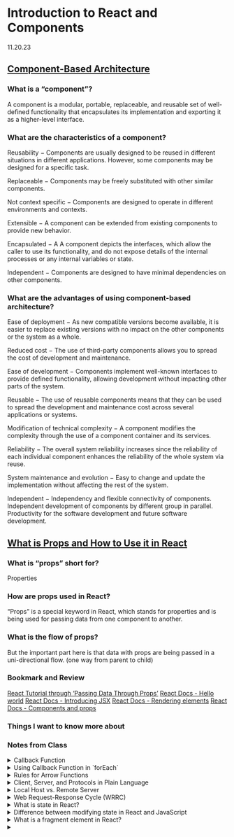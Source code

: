 # Introduction to React and Components

11.20.23

## [Component-Based Architecture](https://www.tutorialspoint.com/software_architecture_design/component_based_architecture.htm)

### What is a “component”?

A component is a modular, portable, replaceable, and reusable set of well-defined functionality that encapsulates its implementation and exporting it as a higher-level interface.

### What are the characteristics of a component?

Reusability − Components are usually designed to be reused in different situations in different applications. However, some components may be designed for a specific task.

Replaceable − Components may be freely substituted with other similar components.

Not context specific − Components are designed to operate in different environments and contexts.

Extensible − A component can be extended from existing components to provide new behavior.

Encapsulated − A A component depicts the interfaces, which allow the caller to use its functionality, and do not expose details of the internal processes or any internal variables or state.

Independent − Components are designed to have minimal dependencies on other components.

### What are the advantages of using component-based architecture?

Ease of deployment − As new compatible versions become available, it is easier to replace existing versions with no impact on the other components or the system as a whole.

Reduced cost − The use of third-party components allows you to spread the cost of development and maintenance.

Ease of development − Components implement well-known interfaces to provide defined functionality, allowing development without impacting other parts of the system.

Reusable − The use of reusable components means that they can be used to spread the development and maintenance cost across several applications or systems.

Modification of technical complexity − A component modifies the complexity through the use of a component container and its services.

Reliability − The overall system reliability increases since the reliability of each individual component enhances the reliability of the whole system via reuse.

System maintenance and evolution − Easy to change and update the implementation without affecting the rest of the system.

Independent − Independency and flexible connectivity of components. Independent development of components by different group in parallel. Productivity for the software development and future software development.

## [What is Props and How to Use it in React](https://itnext.io/what-is-props-and-how-to-use-it-in-react-da307f500da0#:~:text=%E2%80%9CProps%E2%80%9D%20is%20a%20special%20keyword,way%20from%20parent%20to%20child)

### What is “props” short for?

Properties

### How are props used in React?

“Props” is a special keyword in React, which stands for properties and is being used for passing data from one component to another.


### What is the flow of props?

But the important part here is that data with props are being passed in a uni-directional flow. (one way from parent to child)

### Bookmark and Review

[React Tutorial through ‘Passing Data Through Props’](https://reactjs.org/tutorial/tutorial.html)
[React Docs - Hello world](https://reactjs.org/docs/hello-world.html)
[React Docs - Introducing JSX](https://reactjs.org/docs/introducing-jsx.html)
[React Docs - Rendering elements](https://reactjs.org/docs/rendering-elements.html)
[React Docs - Components and props](https://reactjs.org/docs/components-and-props.html)

### Things I want to know more about

### Notes from Class


<details>
  <summary>Callback Function</summary>
  
  In JavaScript, a callback function is a function passed as an argument to another function, with the intention of being executed later, often after the completion of some operation or as a response to an event.

  When it comes to `forEach` in JavaScript, it's a method available on arrays that iterates over each element of the array and executes a provided callback function once for each array element. The callback function, in this case, is the function you pass to `forEach` to specify what to do with each element.

  ```javascript
  let numbers = [1, 2, 3, 4, 5];

  // Using forEach with a callback function
  numbers.forEach(function(number) {
      console.log(number * 2);
  });
  ```

  In this example:

  - `numbers` is an array containing some numeric values.
  - `forEach` is called on the `numbers` array.
  - The function `function(number) { console.log(number * 2); }` is the callback function passed to `forEach`.
  - For each element in the `numbers` array, this callback function is executed. It takes each number, multiplies it by 2, and logs the result to the console.

  So, in relation to `forEach`:

  - The callback function is the function that `forEach` will call for each element in the array.
  - It's a way of specifying what action or operations you want to perform on each element of the array.

  Callbacks, including those used with `forEach`, are powerful in JavaScript as they enable asynchronous programming, event handling, and functional programming paradigms. They allow you to pass behavior (functions) as data, which can be executed at a later time or in response to certain conditions.
</details>


<details>
  <summary>Using Callback Function in `forEach`</summary>
  
  In JavaScript, the `forEach` array method allows you to iterate through each element of an array and perform an operation using a callback function. It's a handy way to replace a traditional `for` loop in certain scenarios.

  Below are examples demonstrating how a `for` loop and the `forEach` method achieve the same outcome of iterating through an array:

  **Using a `for` loop**:

  ```javascript
  let numbers = [1, 2, 3, 4, 5];
  for (let i = 0; i < numbers.length; i++) {
      console.log(numbers[i]);
  }
  ```

  **Using `forEach`**:

  ```javascript
  let numbers = [1, 2, 3, 4, 5];
  numbers.forEach(function(number) {
      console.log(number);
  });
  ```

  Both pieces of code perform the same task: iterating through each element of the `numbers` array and logging each element to the console.

  In the `forEach` example:

  - `numbers.forEach` is called on the array.
  - The provided callback function `(function(number) { console.log(number); })` is executed for each element of the array.
  - The `number` variable represents each element in the array during each iteration.

  Using `forEach` often results in cleaner and more readable code compared to traditional `for` loops, particularly when working with arrays. It abstracts away the manual handling of the loop and embraces a more functional programming approach.
</details>


<details>
  <summary>Rules for Arrow Functions</summary>
  
  Arrow functions in JavaScript have specific rules and behaviors that differ from regular functions:

  1. **Concise Syntax**: Arrow functions have a shorter syntax compared to regular functions, making them more concise and easier to write.

  2. **Implicit Return**: When the function body consists of a single expression, arrow functions allow an implicit return of that expression without using the `return` keyword.

  3. **No `this` Binding**: Arrow functions do not have their own `this` context. Instead, they inherit the `this` value from the surrounding (lexical) scope where the function is defined.

  4. **No `arguments` Object**: Arrow functions do not have their own `arguments` object. Instead, they rely on the `arguments` of the surrounding function or lexical scope.

  5. **Cannot Be Used as Constructors**: Arrow functions cannot be used as constructors and do not have their own `prototype` property. They cannot be called with `new`.

  6. **No `super` Binding**: Arrow functions do not have their own `super` keyword. Therefore, they cannot be used in methods within classes that require the `super` context.

  7. **No `new.target` Binding**: Arrow functions do not have their own `new.target` property. The `new.target` within an arrow function refers to the `new.target` of the enclosing non-arrow function.

  8. **Cannot Change `this`**: Unlike regular functions, the value of `this` cannot be changed explicitly using methods like `bind()`, `call()`, or `apply()`.

  These rules outline the behavior and limitations of arrow functions in JavaScript, providing a more succinct syntax but with specific contextual and functional differences compared to regular functions.
</details>


<details>
  <summary>Client, Server, and Protocols in Plain Language</summary>
  
  **Server:** Imagine a server as a chef in a restaurant. When you go to a restaurant, you (the client) order food from the menu. The chef prepares the food according to your order and serves it to you. Similarly, a server in computing is like the chef. It provides services or resources upon request from clients.

  **Client:** In this analogy, you (as the customer) are the client. You have needs or requests (food orders) that you want fulfilled. You communicate your requirements to the chef (the server) who then prepares and delivers what you asked for.

  **Protocols:** Now, think of protocols as the language or set of rules both you (the client) and the chef (the server) follow to ensure effective communication. In a restaurant, there's a protocol for ordering, cooking, and serving food. In computing, protocols are similar—they define how data is transmitted, received, and interpreted between the client and server.

  - **Server**: A server is a powerful computer or program that stores and manages data, resources, or services. It responds to requests made by clients, providing them with the necessary information or services they need.

  - **Client**: A client is any device or program that requests information or services from a server. It could be a computer, a smartphone, a web browser, or any application that needs data or resources from a server.

  So, in essence, the server provides resources, services, or information, while the client requests and consumes these resources or services provided by the server. Protocols act as the rules or language both client and server use to communicate effectively, ensuring that data is transmitted and understood correctly between them. They define the standards for interaction, much like the ordering and serving protocols in a restaurant ensure a smooth dining experience.
</details>

<details>
  <summary>Local Host vs. Remote Server</summary>
  
  **Local Host:**

  - **Definition**: Local host refers to your own computer or device. When you're working on your laptop or desktop, that device itself is the local host.
  
  - **Function**: It's where you run and test applications or software on your own machine. Everything is happening locally, within your computer's environment.
  
  - **Usage**: Developers often use the local host for testing websites, running servers, or trying out applications before deploying them to a remote server. The address for the local host is typically `127.0.0.1`.
  
  **Remote Server:**

  - **Definition**: A remote server is a computer system or machine that is located elsewhere, not physically connected to your local computer.
  
  - **Function**: Remote servers are used to store data, host websites, run applications, and provide services accessible over a network, such as the internet.
  
  - **Usage**: Websites, online services, cloud storage, and various online applications all operate on remote servers. They are accessed via the internet using their unique IP address or domain name.

  **Differences:**

  1. **Location**: Local host resides on your own device, while a remote server is situated elsewhere, often in data centers maintained by service providers.
  
  2. **Functionality**: Local host is primarily used for testing and development, whereas remote servers handle live production environments and serve content to users.
  
  3. **Accessibility**: Local host content is only accessible on your local machine, while remote servers are accessible over a network, like the internet, making their content available to users globally.

  In summary, a local host is your personal computer where you develop and test, while a remote server is a separate computer elsewhere, delivering live services or hosting content accessible over the internet.
</details>

<details>
  <summary>Web Request-Response Cycle (WRRC)</summary>
  
  **WRRC** stands for Web Request-Response Cycle, which represents the sequence of events that occur when a client (such as a web browser) requests information from a web server and receives a response. It describes the flow of communication between clients and servers in web applications.

  **Key Phases:**

  1. **Request Phase:**
      - **Client Request**: The cycle begins when a client, like a web browser, sends a request to a server for specific resources. This request contains information about what the client wants (e.g., a web page, an image, or data).
      - **Types of Requests**: Requests can be of various types (GET, POST, PUT, DELETE, etc.), indicating the action the client wants to perform.

  2. **Processing Phase:**
      - **Server Processing**: Upon receiving the request, the server processes it. This involves handling the request, retrieving necessary data, executing scripts, interacting with databases, or performing any necessary operations to generate a response.
  
  3. **Response Phase:**
      - **Server Response**: After processing the request, the server sends back a response to the client. This response includes the requested information or resources, such as HTML content, images, JSON data, etc.
      - **Response Status Codes**: The response also includes a status code indicating the success or failure of the request (e.g., 200 for success, 404 for "not found," 500 for "server error," etc.).

  **Continuation and Closure:**

  - **Client Handling**: Once the client receives the response, it can further process the received data, render a web page, display images, or perform actions based on the received information.
  
  - **Cycle Completion**: This completes one round of the WRRC. However, web applications often involve multiple such cycles as users interact with different parts of a website or application.

  The WRRC is fundamental to how web applications function, enabling the exchange of data between clients and servers, allowing users to access and interact with content on the internet.
</details>
<details>
  <summary>What is state in React?</summary>
  
  State in React is an internal data storage system used by components. It represents the current condition or state of the UI and determines its behavior and rendering at any given time.

  State allows React components to manage and maintain their data, making them dynamic and responsive to user interactions. When the state of a component changes, React automatically re-renders the component to reflect those changes in the user interface.

  State is mutable and can be updated using the `setState()` method provided by React. However, it should be modified using the appropriate React lifecycle methods to ensure proper rendering and avoid direct state mutation.

  The use of state enables components to be interactive, maintain their data, and respond to user actions effectively, making React applications more dynamic and user-friendly.
</details>


<details>
  <summary>Difference between modifying state in React and JavaScript</summary>

#### JavaScript Example:
  
```javascript
// JavaScript
let counter = 0;

// Attempting to modify the variable directly
counter++; // Directly changing the value

console.log(counter); // Output: 1
```

#### React Example:

```javascript
import React, { Component } from 'react';

class Counter extends Component {
  constructor(props) {
    super(props);
    this.state = {
      counter: 0,
    };
  }

  // Attempting to modify the state directly
  handleIncrement = () => {
    // Directly modifying the state (incorrect way)
    this.state.counter++; // Avoid doing this in React

    // This will not trigger a re-render or update the UI
    console.log(this.state.counter); // Output: 0 (state not updated)
  };

  render() {
    return (
      <div>
        <p>Counter: {this.state.counter}</p>
        <button onClick={this.handleIncrement}>Increment</button>
      </div>
    );
  }
}
```

In the React example, modifying the state directly (`this.state.counter++`) is incorrect and won't trigger a re-render of the component or update the UI. To correctly update the state in React, you should use the `setState()` method:

```javascript
// Correct way to update state in React
handleIncrement = () => {
  // Using setState to update state
  this.setState((prevState) => ({
    counter: prevState.counter + 1,
  }));

  // This will correctly update the state and trigger a re-render
};
```

In React, `setState()` method is used to update the state, ensuring that React re-renders the component and reflects the changes in the UI. This is a fundamental difference between modifying variables directly in regular JavaScript and updating state in React.

</details>

<details>
  <summary>What is a fragment element in React?</summary>
  
In React, a fragment is a feature that allows you to group multiple children elements without adding an extra node to the DOM. It's useful when you need to return multiple elements from a component's render method, but you don't want to introduce an additional wrapping element.

#### Without Fragments:

```javascript
import React from 'react';

// Returning multiple elements without a fragment
const MultipleElements = () => {
  return (
    <div>
      <h1>Heading</h1>
      <p>Paragraph</p>
    </div>
  );
};
```

In the example above, the `<div>` is necessary to encapsulate the `<h1>` and `<p>` elements, but it introduces an extra DOM node.

#### With Fragments:

```javascript
import React from 'react';

// Using a fragment to return multiple elements
const MultipleElementsFragment = () => {
  return (
    <>
      <h1>Heading</h1>
      <p>Paragraph</p>
    </>
  );
};
```

Using a fragment (indicated by `<>...</>`) allows returning multiple elements without introducing an additional wrapping element in the DOM. Fragments are more efficient and maintain cleaner code by avoiding unnecessary nesting.

Fragments are especially useful when you need to return adjacent JSX elements from a component without creating extra DOM nodes or affecting the structure of the rendered output.

</details>









<details>
<summary></summary>
</details>